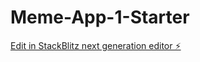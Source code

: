 # Meme-App-1-Starter

[Edit in StackBlitz next generation editor ⚡️](https://stackblitz.com/~/github.com/hnguyen1537/Meme-App-1-Starter)
